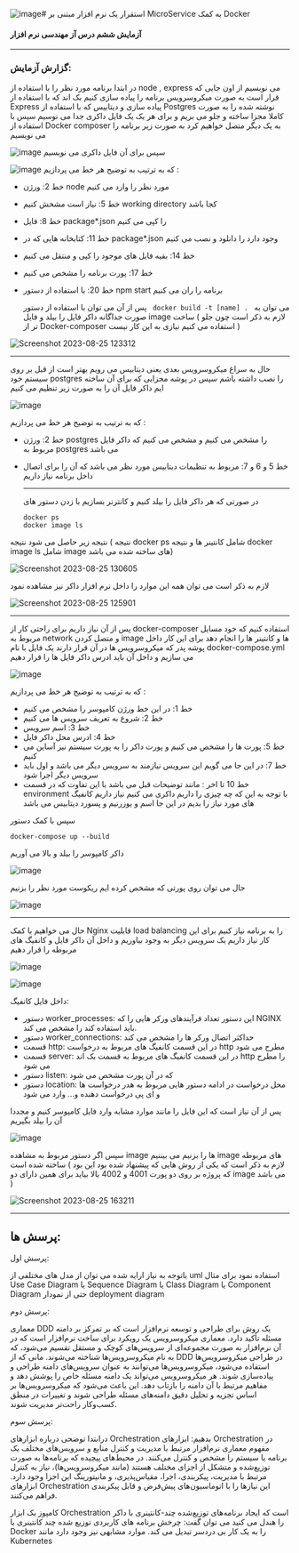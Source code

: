 ![image](https://github.com/amirzgh/se-lab-6/assets/59364450/4c2b6453-f7fc-406c-b2a2-1f6800b56ea4)# استقرار یک نرم افزار مبتنی بر MicroService به کمک Docker

#### آزمایش ششم درس آز مهندسی نرم افزار 
---
### گزارش آزمایش:
در ابتدا برنامه مورد نظر را با استفاده از node , express می نویسیم از اون جایی که قرار است به صورت میکروسرویس برنامه را پیاده سازی کنیم بک اند که با استفاده از Express پیاده سازی و دیتابیس که با استفاده از Postgres نوشته شده را به صورت کاملا مجزا ساخته و جلو می بریم و برای هر یک یک فایل داکری جدا می نوسیم سپس با استفاده از Docker composer به یک
دیگر متصل خواهیم کرد
به صورت زیر برنامه را می نویسیم 

![image](https://github.com/amirzgh/se-lab-6/assets/59364450/b46135ee-a8d2-469c-9a45-58c17c2544c0)
سپس برای آن فایل داکری می نویسیم 

![image](https://github.com/amirzgh/se-lab-6/assets/59364450/5cde06b2-65c0-483f-aef5-36e23e86fff2)
که به ترتیب به توضیح هر خط می پردازیم : 
- خط 2: ورژن node مورد نظر را وارد می کنیم
- خط 5: نیاز است مشخش کنیم working directory کجا باشد
- خط 8: فایل package*.json را کپی می کنیم
- خط 11: کتابخانه هایی که در package*.json وجود دارد را دانلود و نصب می کنیم
- خط 14: بقیه فایل های موجود را کپی و منتقل می کنیم
- خط 17: پورت برنامه را مشخص می کنیم
- خط 20: با استفاده از دستور npm start برنامه را ران می کنیم

  پس از آن می توان با استفاده از دستور
   `  docker build -t [name] .  `
  می توان به صورت جداگانه داکر فایل را بیلد و فایل image ساخت ( لازم به ذکر است چون جلو تر از Docker-composer استفاده می کنیم نیازی به این کار نیست )
  

![Screenshot 2023-08-25 123312](https://github.com/amirzgh/se-lab-6/assets/59364450/7e10f639-d3fe-45d0-a164-82d41466d43f)

---
حال به سراغ میکروسرویس بعدی یعنی دیتابیس می رویم 
بهتر است از قبل بر روی سیستم خود postgres را نصب داشته باشم 
سپس در پوشه مجزایی که برای آن ساخته ایم داکر فایل آن را به صورت زیر تنظیم می کنیم 

![image](https://github.com/amirzgh/se-lab-6/assets/59364450/ccd54036-d081-42d3-a3a0-d110579a1825)

که به ترتیب به توضیح هر خط می پردازیم : 
- خط 2: ورژن postgres را مشخص می کنیم و مشخص می کنیم که داکر فایل مربوط به postgres می باشد
- خط 5 و 6 و 7: مربوط به تنظیمات دیتابیس مورد نظر می باشد که آن را برای اتصال داخل برنامه نیاز داریم

  ---
  در صورتی که هر داکر فایل را بیلد کنیم و کانترنر بسازیم با زدن دستور های 
  ```
  docker ps
  docker image ls
  ```
نتیجه زیر حاصل می شود نتیجه ( نتیجه docker ps شامل کانتینر ها و نتیجه docker image ls  شامل image های ساخته شده می باشد)

![Screenshot 2023-08-25 130605](https://github.com/amirzgh/se-lab-6/assets/59364450/431cd892-4436-48e5-8c81-72a91eba7c6d)


لازم به ذکر است می توان همه این موارد را داخل نرم افزار داکر نیز مشاهده نمود 

![Screenshot 2023-08-25 125901](https://github.com/amirzgh/se-lab-6/assets/59364450/3b8be235-aeb6-43d1-9e6d-5ebc2f951d53)

---
پس از آن نیاز داریم برای راحتی کار از docker-composer استفاده کنیم که خود مسایل مربوط به network و متصل کردن image ها و کانتینر ها را انجام دهد 
برای این کار داخل پوشه پدر که میکروسرویس ها در آن قرار دارند یک فایل با نام docker-compose.yml می سازیم و داخل آن باید ادرس داکر فایل ها را قرار دهیم 

![image](https://github.com/amirzgh/se-lab-6/assets/59364450/0b653cc2-01a3-46b2-a447-1c36f2b15a60)

که به ترتیب به توضیح هر خط می پردازیم : 
- خط 1: در این خط ورژن کامپوسر را مشخص می کنیم 
- خط 2: شروع به تعریف سرویس ها می کنیم
- خط 3: اسم سرویس
- خط 4: ادرس محل داکر فایل
- خط 5: پورت ها را مشخص می کنیم و پورت داکر را به پورت سیستم نیز آساین می کنیم
- خط 7: در این جا می گویم این سرویس نیازمند به سرویس دیگر می باشد و اول باید سرویس دیگر اجرا شود
- خط 10 تا اخر : مانند توضیحات قبل می باشد با این تفاوت که در قسمت environment با توجه به این که چه چیزی را داریم داکری می کنیم نیاز داریم کانفیگ های مورد نیاز را بدیم در این جا اسم و یوزرنیم و پسورد دیتابیس می باشد  

سپس با کمک دستور 
```
docker-compose up --build 
```
داکر کامپوسر را بیلد و بالا می آوریم 

![image](https://github.com/amirzgh/se-lab-6/assets/59364450/28677a27-2957-4949-a5f5-4ed5bfcb92d2)

حال می توان روی پورتی که مشخص کرده ایم ریکوست مورد نظر را بزنیم 

![image](https://github.com/amirzgh/se-lab-6/assets/59364450/3ffec626-f78d-43ac-b1da-4c57872f0f61)

---

حال می خواهیم با کمک Nginx  قابلیت load balancing را به برنامه نیاز کنیم برای این کار نیاز داریم یک سرویس دیگر به وجود بیاوریم و داخل آن داکر فایل و کانفیگ های مربوطه را قرار دهیم 

![image](https://github.com/amirzgh/se-lab-6/assets/59364450/e80e1fee-cdb1-4bbd-a300-b89bc24ca9d5)

![image](https://github.com/amirzgh/se-lab-6/assets/59364450/229c139f-66f1-4ed7-bf6e-97b7610cd622)

داخل فایل کانفیگ:
 - دستور worker_processes: این دستور تعداد فرآیندهای ورکر هایی را که NGINX باید استفاده کند را مشخص می کند.
 - دستور worker_connections: حداکثر اتصال ورکر ها را مشخص می کند 
 - قسمت http: در این قسمت کانفیگ های مربوط به درخواست http مطرح می شود 
 - قسمت server: در این قسمت کانفیگ های مربوط به قسمت بک اند http را مطرح می شود 
 - دستور listen: که در آن پورت مشخص می شود 
 - دستور location: محل درخواست 
در ادامه دستور هایی مربوط به هدر درخواست ها و ای پی درخواست دهنده و... وارد می شود 

پس از آن نیاز است که این فایل را مانند موارد مشابه وارد فایل کامپوسر کنیم و مجددا آن را بیلد بگیریم 

![image](https://github.com/amirzgh/se-lab-6/assets/59364450/0e03899a-c008-48a7-b44e-30fd4433f2b7)

سپس اگر دستور مربوط به مشاهده image ها را بزنیم می بیننیم image های مربوطه ساخته شده است ( لازم به ذکر است که یکی از روش هایی که پیشنهاد شده بود این بود که پروژه بر روی دو پورت 4001 و 4002 بالا بیاید برای همین دارای دو image می باشد ) 

![Screenshot 2023-08-25 163211](https://github.com/amirzgh/se-lab-6/assets/59364450/b557fa9e-4592-46de-a323-fc1c27470961)



---
## پرسش ها:

  پرسش اول:
    
   باتوجه به نیاز ارایه شده می توان از مدل های مختلفی از uml استفاده نمود برای مثال Use Case Diagram یا Sequence Diagram یا Class Diagram یا Component Diagram حتی از نمودار deployment diagram

   پرسش دوم:
   
  معماری DDD یک روش برای طراحی و توسعه نرم‌افزار است که بر تمرکز بر دامنه مسئله تأکید دارد.
  معماری میکروسرویس یک رویکرد برای ساخت نرم‌افزار است که در آن نرم‌افزار به صورت مجموعه‌ای از سرویس‌های کوچک و مستقل تقسیم می‌شود، که به نام میکروسرویس‌ها شناخته می‌شوند.
  مانی که از DDD در طراحی میکروسرویس‌ها استفاده می‌شود، میکروسرویس‌ها می‌توانند به عنوان سرویس‌های دامنه طراحی و پیاده‌سازی شوند. هر میکروسرویس می‌تواند یک دامنه مسئله خاص را پوشش دهد و مفاهیم مرتبط با آن دامنه را بازتاب دهد. این باعث می‌شود که میکروسرویس‌ها بر اساس تجزیه و تحلیل دقیق دامنه‌های مسئله طراحی شوند و تغییرات در منطق کسب‌وکار راحت‌تر مدیریت شوند.

  پرسش سوم:
    
  درابتدا توضحی درباره ابزارهای Orchestration بدهیم:
  ابزارهای Orchestration در مفهوم معماری نرم‌افزار مرتبط با مدیریت و کنترل منابع و سرویس‌های مختلف یک برنامه یا سیستم را مشخص و کنترل می‌کنند. در محیط‌های پیچیده که برنامه‌ها به صورت توزیع‌شده و متشکل از اجزای مختلف هستند (مانند میکروسرویس‌ها)، نیاز به کنترل مرتبط با مدیریت، پیکربندی، اجرا، مقیاس‌پذیری، و مانیتورینگ این اجزا وجود دارد. ابزارهای Orchestration این نیازها را با اتوماسیون‌های پیش‌فرض و قابل پیکربندی فراهم می‌کنند.

  کامپوز یک ابزار Orchestration است که ایجاد برنامه‌های توزیع‌شده چند-کانتینری با داکر را هندل می کنید می توان گفت: چرخش برنامه های کاربردی توزیع شده چند کانتینری با Docker را به یک کار بی دردسر تبدیل می کند. موارد مشابهی نیز وجود دارد مانند Kubernetes 


